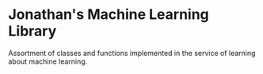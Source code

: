 # Jonathan's Machine Learning Library

Assortment of classes and functions implemented in the service of learning
about machine learning.
